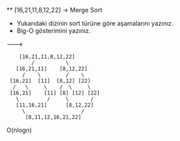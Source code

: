 ** [16,21,11,8,12,22] -> Merge Sort

* Yukarıdaki dizinin sort türüne göre aşamalarını yazınız.
* Big-O gösterimini yazınız.

--->     

        [16,21,11,8,12,22]
            /          \
       [16,21,11]    [8,12,22]
         /    \        /    \
     [16,21]  [11]  [8,12] [22]
      /   \     \    /  \     \
     [16,21]    [11] [8] [12] [22]
       \         /     \       /
       [11,16,21]      [8,12,22]
         \                  /
          [8,11,12,16,21,22]
          
        
        
O(nlogn)
